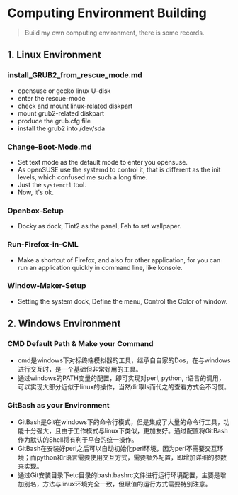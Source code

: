# Computing Environment Building
> Build my own computing environment, there is some records.
## 1. Linux Environment
### install_GRUB2_from_rescue_mode.md	
- opensuse or gecko linux U-disk  
- enter the rescue-mode  
- check and mount linux-related diskpart  
- mount grub2-related diskpart  
- produce the grub.cfg file  
- install the grub2 into /dev/sda  

### Change-Boot-Mode.md
- Set text mode as the default mode to enter you opensuse. 
- As openSUSE use the systemd to control it, that is different as the init levels, which confused me such a long time. 
- Just the `systemctl` tool.
- Now, it's ok.

### Openbox-Setup
- Docky as dock, Tint2 as the panel, Feh to set wallpaper.

### Run-Firefox-in-CML
- Make a shortcut of Firefox, and also for other application, for you can run an application quickly in command line, like konsole. 

### Window-Maker-Setup
- Setting the system dock, Define the menu, Control the Color of window.

## 2. Windows Environment
### CMD Default Path & Make your Command
- cmd是windows下对标终端模拟器的工具，继承自自家的Dos，在与windows进行交互时，是一个基础但非常好用的工具。
- 通过windows的PATH变量的配置，即可实现对perl, python, r语言的调用，可以实现大部分近似于linux的操作，当然dir取ls而代之的查看方式会不习惯。

### GitBash as your Environment
- GitBash是Git在windows下的命令行模式，但是集成了大量的命令行工具，功能十分强大，且由于工作模式与linux下类似，更加友好。通过配置将GitBash作为默认的Shell将有利于平台的统一操作。
- GitBash在安装好perl之后可以自动初始化perl环境，因为perl不需要交互环境；而python和r语言需要使用交互方式，需要额外配置，即增加详细的参数来实现。
- 通过Git安装目录下etc目录的bash.bashrc文件进行运行环境配置，主要是增加别名，方法与linux环境完全一致，但赋值的运行方式需要特别注意。
